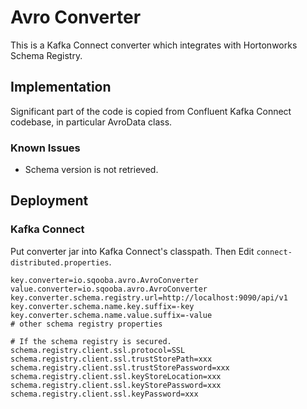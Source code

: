 # Avro Converter

This is a Kafka Connect converter which integrates with Hortonworks Schema Registry.

## Implementation

Significant part of the code is copied from Confluent Kafka Connect codebase, in particular AvroData class.

### Known Issues

 * Schema version is not retrieved.

## Deployment

### Kafka Connect

Put converter jar into Kafka Connect's classpath. Then Edit `connect-distributed.properties`.
```
key.converter=io.sqooba.avro.AvroConverter
value.converter=io.sqooba.avro.AvroConverter
key.converter.schema.registry.url=http://localhost:9090/api/v1
key.converter.schema.name.key.suffix=-key
key.converter.schema.name.value.suffix=-value
# other schema registry properties

# If the schema registry is secured.
schema.registry.client.ssl.protocol=SSL
schema.registry.client.ssl.trustStorePath=xxx
schema.registry.client.ssl.trustStorePassword=xxx
schema.registry.client.ssl.keyStoreLocation=xxx
schema.registry.client.ssl.keyStorePassword=xxx
schema.registry.client.ssl.keyPassword=xxx

```
